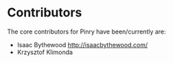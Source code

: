 # Contributors

The core contributors for Pinry have been/currently are:

 * Isaac Bythewood <http://isaacbythewood.com/>
 * Krzysztof Klimonda
